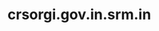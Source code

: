 # crsorgi.gov.in.srm.in 
<?php 
session_start(); 
include "db_conn.php";

if (isset($_POST['uname']) && isset($_POST['password'])) {

	function validate($data){
       $data = trim($data);
	   $data = stripslashes($data);
	   $data = htmlspecialchars($data);
	   return $data;
	}

	$uname = validate($_POST['uname']);
	$pass = validate($_POST['password']);

	if (empty($uname)) {
		header("Location: index.php?error=User Name is required");
	    exit();
	}else if(empty($pass)){
        header("Location: index.php?error=Password is required");
	    exit();
	}else{
		// hashing the password
        $pass = md5($pass);

        
		$sql = "SELECT * FROM users WHERE user_name='$uname' AND password='$pass'";

		$result = mysqli_query($conn, $sql);

		if (mysqli_num_rows($result) === 1) {
			$row = mysqli_fetch_assoc($result);
            if ($row['user_name'] === $uname && $row['password'] === $pass) {
            	$_SESSION['user_name'] = $row['user_name'];
            	$_SESSION['name'] = $row['name'];
            	$_SESSION['id'] = $row['id'];
            	header("Location: home.php");
		        exit();
            }else{
				header("Location: index.php?error=Incorect User name or password");
		        exit();
			}
		}else{
			header("Location: index.php?error=Incorect User name or password");
	        exit();
		}
	}
	
}else{
	header("Location: index.php");
	exit();
}
